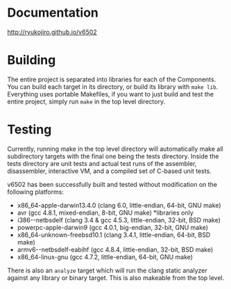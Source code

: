# Documentation
http://ryukojiro.github.io/v6502

# Building
The entire project is separated into libraries for each of the
Components. You can build each target in its directory, or build its
library with `make lib`. Everything uses portable Makefiles, if you want to
just build and test the entire project, simply run `make` in the top level
directory.

# Testing

Currently, running make in the top level directory will automatically make all
subdirectory targets with the final one being the tests directory. Inside the
tests directory are unit tests and actual test runs of the assembler,
disassembler, interactive VM, and a compiled set of C-based unit tests.

v6502 has been successfully built and tested without modification on the
following platforms:

- x86_64-apple-darwin13.4.0 (clang 6.0, little-endian, 64-bit, GNU make)
- avr (gcc 4.8.1, mixed-endian, 8-bit, GNU make) *libraries only
- i386--netbsdelf (clang 3.4 & gcc 4.5.3, little-endian, 32-bit, BSD make)
- powerpc-apple-darwin9 (gcc 4.0.1, big-endian, 32-bit, GNU make)
- x86_64-unknown-freebsd10.1 (clang 3.4.1, little-endian, 64-bit, BSD make)
- armv6--netbsdelf-eabihf (gcc 4.8.4, little-endian, 32-bit, BSD make)
- x86_64-linux-gnu (gcc 4.7.2, little-endian, 64-bit, GNU make)

There is also an `analyze` target which will run the clang static analyzer
against any library or binary target. This is also makeable from the top level.
